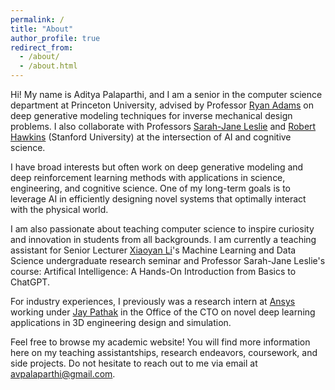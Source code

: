 ```yaml
---
permalink: /
title: "About"
author_profile: true
redirect_from: 
  - /about/
  - /about.html
---
```


Hi! My name is Aditya Palaparthi, and I am a senior in the computer science department at Princeton University, advised by Professor [Ryan Adams](https://www.cs.princeton.edu/~rpa/) on deep generative modeling techniques for inverse mechanical design problems. I also collaborate with Professors [Sarah-Jane Leslie](https://sarahjaneleslie.org) and [Robert Hawkins](https://rdhawkins.com) (Stanford University) at the intersection of AI and cognitive science.

I have broad interests but often work on deep generative modeling
and deep reinforcement learning methods with applications in
science, engineering, and cognitive science. One of my long-term goals
is to leverage AI in efficiently designing novel systems that optimally interact with the physical world.

I am also passionate about teaching computer science to inspire curiosity and innovation in students from all backgrounds. I am currently a teaching assistant for Senior Lecturer [Xiaoyan Li](https://www.cs.princeton.edu/people/profile/xiaoyan)'s Machine Learning and Data Science undergraduate research seminar and Professor Sarah-Jane Leslie's course: Artifical Intelligence: A Hands-On Introduction from Basics to ChatGPT.

For industry experiences, I previously was a research intern at [Ansys](https://www.ansys.com) working under [Jay Pathak](https://www.linkedin.com/in/jayppathak/) in the Office of the CTO on novel deep learning applications in 3D engineering design and simulation.

Feel free to browse my academic website! You will find more information here on my teaching assistantships, research endeavors, 
coursework, and side projects. Do not hesitate to reach out to me via
email at [avpalaparthi@gmail.com](mailto:avpalaparthi@gmail.com).




